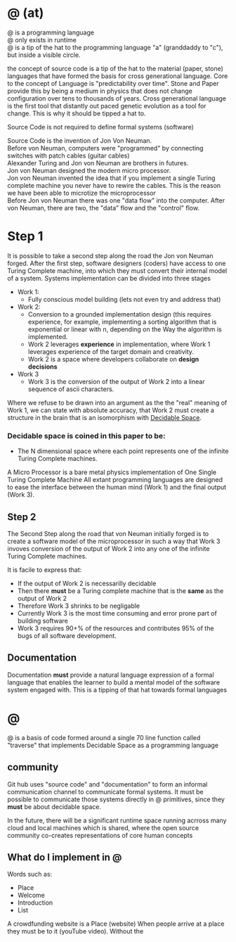 # @ (at)

@ is a programming language  
@ only exists in runtime  
@ is a tip of the hat to the programming language "a" (granddaddy to "c"), but inside a visible circle.  
  
the concept of source code is a tip of the hat to the material (paper, stone) languages that have formed the basis for cross generational language. Core to the concept of Language is "predictability over time". Stone and Paper provide this by being a medium in physics that does not change configuration over tens to thousands of years. Cross generational language is the first tool that distantly out paced genetic evolution as a tool for change. This is why it should be tipped a hat to.  
  
Source Code is not required to define formal systems (software)  
  
Source Code is the invention of Jon Von Neuman.  
Before von Neuman, computers were "programmed" by connecting switches with patch cables (guitar cables)  
Alexander Turing and Jon von Neuman are brothers in futures.  
Jon von Neuman designed the modern micro processor.  
Jon von Neuman invented the idea that if you implement a single Turing complete machine you never have to rewire the cables. This is the reason we have been able to microtize the microprocessor  
Before Jon von Neuman there was one "data flow" into the computer. After von Neuman, there are two, the "data" flow and the "control" flow.  

# Step 1

It is possible to take a second step along the road the Jon von Neuman forged.
After the first step, software designers (coders) have access to one Turing Complete machine, into which they must convert their internal model of a system.
Systems implementation can be divided into three stages
* Work 1:
  * Fully conscious model building (lets not even try and address that)
* Work 2:
  * Conversion to a grounded implementation design (this requires experience, for example, implementing a sorting algorithm that is exponential or linear with n, depending on the Way the algorithm is implemented. 
  * Work 2 leverages **experience** in implementation, where Work 1 leverages experience of the target domain and creativity.
  * Work 2 is a space where developers collaborate on **design decisions**
 * Work 3
   * Work 3 is the conversion of the output of Work 2 into a linear sequence of ascii characters.
 
Where we refuse to be drawn into an argument as the the "real" meaning of Work 1, we can state with absolute accuracy, that Work 2 must create a structure in the brain that is an isomorphism with [Decidable Space](someURLInTheWiki).

### Decidable space is coined in this paper to be:
* The N dimensional space where each point represents one of the infinite Turing Complete machines.

A Micro Processor is a bare metal physics implementation of One Single Turing Complete Machine
All extant programming languages are designed to ease the interface between the human mind (Work 1) and the final output (Work 3).

## Step 2
The Second Step along the road that von Neuman initially forged is to create a software model of the microprocessor in such a way that Work 3 invoves conversion of the output of Work 2 into any one of the infinite Turing Complete machines.

It is facile to express that:
* If the output of Work 2 is necessarilly decidable
* Then there **must** be a Turing complete machine that is the **same** as the output of Work 2
* Therefore Work 3 shrinks to be negligable
* Currently Work 3 is the most time consuming and error prone part of building software
* Work 3 requires 90+% of the resources and contributes 95% of the bugs of all software development.


## Documentation
Documentation **must** provide a natural language expression of a formal language that enables the learner to build a mental model of the software system engaged with. This is a tipping of that hat towards formal languages


# @
@ is a basis of code formed around a single 70 line function called "traverse" that implements Decidable Space as a programming language


## community
Git hub uses "source code" and "documentation" to form an informal communication channel to communicate formal systems. 
It must be possible to communicate those systems directly in @ primitives, since they **must** be about decidable space.

In the future, there will be a significant runtime space running acrross many cloud and local machines which is shared, where the open source community co-creates representations of core human concepts

## **What** do I implement in @
Words such as:
* Place
* Welcome
* Introduction
* List

A crowdfunding website is a Place (website)
When people arrive at a place they must be to it (youTube video). Without the 




